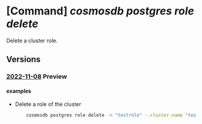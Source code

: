 # [Command] _cosmosdb postgres role delete_

Delete a cluster role.

## Versions

### [2022-11-08](/Resources/mgmt-plane/L3N1YnNjcmlwdGlvbnMve30vcmVzb3VyY2Vncm91cHMve30vcHJvdmlkZXJzL21pY3Jvc29mdC5kYmZvcnBvc3RncmVzcWwvc2VydmVyZ3JvdXBzdjIve30vcm9sZXMve30=/2022-11-08.xml) **Preview**

<!-- mgmt-plane /subscriptions/{}/resourcegroups/{}/providers/microsoft.dbforpostgresql/servergroupsv2/{}/roles/{} 2022-11-08 -->

#### examples

- Delete a role of the cluster
    ```bash
        cosmosdb postgres role delete -n "testrole" --cluster-name "test-cluster" -g "testGroup" --subscription "ffffffff-ffff-ffff-ffff-ffffffffffff"
    ```
